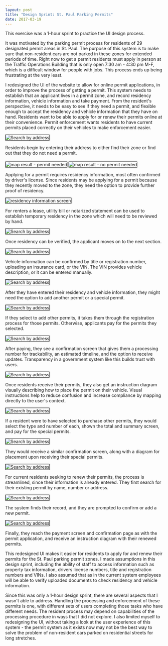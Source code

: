 ```yaml
---
layout: post
title: "Design Sprint: St. Paul Parking Permits"
date: 2017-03-19
---
```


This exercise was a 1-hour sprint to practice the UI design process.

It was motivated by the parking permit process for residents of 29 designated permit areas in St. Paul. The purpose of this system is to make sure that non-resident cars are not parked in these zones for extended periods of time. Right now to get a permit residents must apply in person at the Traffic Operations Building that is only open 7:30 am - 4:30 pm M-F, which is a difficult window for people with jobs. This process ends up being frustrating at the very least.

I redesigned the UI of the website to allow for online permit applications, in order to improve the process of getting a permit. This system needs to establish that an applicant lives in a permit zone, and record residency information, vehicle information and take payment. From the resident's perspective, it needs to be easy to see if they need a permit, and flexible enough to accept the residency and vehicle information that they have on hand. Residents want to be able to apply for or renew their permits online at their convenience. Permit enforcement wants residents to have current permits placed correctly on their vehicles to make enforcement easier.

<img style="max-width:90%;height:auto;border:1px solid black;" align="middle"
 src="/assets/sprints/parking-permits/map-search.png"
 title="Search by address">

 Residents begin by entering their address to either find their zone or find out that they do not need a permit.

<img style="max-width:90%;height:auto;border:1px solid black;" align="middle"
src="/assets/sprints/parking-permits/map-results-permit.png"
title="map result - permit needed">
<img style="max-width:90%;height:auto;border:1px solid black;" align="middle"
src="/assets/sprints/parking-permits/map-results-no-permit.png"
title="map result - no permit needed">

Applying for a permit requires residency information, most often confirmed by driver's license. Since residents may be applying for a permit because they recently moved to the zone, they need the option to provide further proof of residency.

<img style="max-width:90%;height:auto;border:1px solid black;" align="middle"
src="/assets/sprints/parking-permits/permit-app-residency-2a.png"
title="residency information screen">

For renters a lease, utility bill or notarized statement can be used to establish temporary residency in the zone which will need to be reviewed by hand.

<img style="max-width:90%;height:auto;border:1px solid black;" align="middle"
src="/assets/sprints/parking-permits/permit-app-residency-3a.png"
title="Search by address">

Once residency can be verified, the applicant moves on to the next section.

<img style="max-width:90%;height:auto;border:1px solid black;" align="middle"
src="/assets/sprints/parking-permits/permit-app-residency-4.png"
title="Search by address">

Vehicle information can be confirmed by title or registration number, uploading an insurance card, or the VIN. The VIN provides vehicle description, or it can be entered manually.

<img style="max-width:90%;height:auto;border:1px solid black;" align="middle"
src="/assets/sprints/parking-permits/permit-app-vehicle.png"
title="Search by address">

After they have entered their residency and vehicle information, they might need the option to add another permit or a special permit.

<img style="max-width:90%;height:auto;border:1px solid black;" align="middle"
src="/assets/sprints/parking-permits/permit-app-add-another.png"
title="Search by address">

If they select to add other permits, it takes them through the registration process for those permits. Otherwise, applicants pay for the permits they selected.

<img style="max-width:90%;height:auto;border:1px solid black;" align="middle"
src="/assets/sprints/parking-permits/permit-app-payment.png"
title="Search by address">

After paying, they see a confirmation screen that gives them a processing number for trackability, an estimated timeline, and the option to receive updates. Transparency in a government system like this builds trust with users.

<img style="max-width:90%;height:auto;border:1px solid black;" align="middle"
src="/assets/sprints/parking-permits/permit-app-finish.png"
title="Search by address">

Once residents receive their permits, they also get an instruction diagram visually describing how to place the permit on their vehicle. Visual instructions help to reduce confusion and increase compliance by mapping directly to the user's context.

<img style="max-width:90%;height:auto;border:1px solid black;" align="middle"
src="/assets/sprints/parking-permits/permit-instructions.png"
title="Search by address">

If a resident were to have selected to purchase other permits, they would select the type and number of each, shown the total and summary screen, and pay for the special permits.

<img style="max-width:90%;height:auto;border:1px solid black;" align="middle"
src="/assets/sprints/parking-permits/other-permits.png"
title="Search by address">

They would receive a similar confirmation screen, along with a diagram for placement upon receiving their special permits.

<img style="max-width:90%;height:auto;border:1px solid black;" align="middle"
src="/assets/sprints/parking-permits/other-permits-instructions.png"
title="Search by address">

For current residents seeking to renew their permits, the process is streamlined, since their information is already entered. They first search for their existing permit by name, number or address.

<img style="max-width:90%;height:auto;border:1px solid black;" align="middle"
src="/assets/sprints/parking-permits/permit-renewal.png"
title="Search by address">

The system finds their record, and they are prompted to confirm or add a new permit.

<img style="max-width:90%;height:auto;border:1px solid black;" align="middle"
src="/assets/sprints/parking-permits/permit-renewal1.png"
title="Search by address">

Finally, they reach the payment screen and confirmation page as with the permit application, and receive an instruction diagram with their renewed permits.

This redesigned UI makes it easier for residents to apply for and renew their permits for the St. Paul parking permit zones. I made assumptions in this design sprint, including the ability of staff to access information such as property tax information, drivers license numbers, title and registration numbers and VINs. I also assumed that as in the current system employees will be able to verify uploaded documents to check residency and vehicle information.

Since this was only a 1-hour design sprint, there are several aspects that I wasn't able to address. Handling the processing and enforcement of these permits is one, with different sets of users completing those tasks who have different needs. The resident process may depend on capabilities of the processing procedure in ways that I did not explore. I also limited myself to redesigning the UI, without taking a look at the user experience of this system - the permit system as it exists now may not be the best way to solve the problem of non-resident cars parked on residential streets for long stretches.

